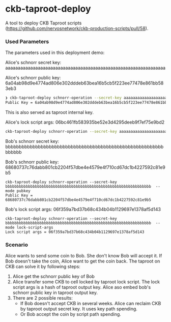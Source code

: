 # ckb-taproot-deploy
A tool to deploy CKB Taproot scripts (https://github.com/nervosnetwork/ckb-production-scripts/pull/58).



### Used Parameters

The parameters used in this deployment demo:


Alice's schnorr secret key: aaaaaaaaaaaaaaaaaaaaaaaaaaaaaaaaaaaaaaaaaaaaaaaaaaaaaaaaaaaaaaaa

Alice's schnorr public key: 6a04ab98d9e4774ad806e302dddeb63bea16b5cb5f223ee77478e861bb583eb3
```bash
❯ ckb-taproot-deploy schnorr-operation --secret-key aaaaaaaaaaaaaaaaaaaaaaaaaaaaaaaaaaaaaaaaaaaaaaaaaaaaaaaaaaaaaaaa --mode pubkey
Public Key = 6a04ab98d9e4774ad806e302dddeb63bea16b5cb5f223ee77478e861bb583eb3
```
This is also served as taproot internal key.


Alice's lock script args: 06bc461fb583935be52e3d4295deeb9f7ef75e9bd2
```bash
ckb-taproot-deploy schnorr-operation --secret-key aaaaaaaaaaaaaaaaaaaaaaaaaaaaaaaaaaaaaaaaaaaaaaaaaaaaaaaaaaaaaaaa --mode lock-script-args
```


Bob's schnorr secret key: bbbbbbbbbbbbbbbbbbbbbbbbbbbbbbbbbbbbbbbbbbbbbbbbbbbbbbbbbbbbbbbb

Bob's schnorr public key: 68680737c76dabb801cb2204f57dbe4e4579e4f710cd67dc1b4227592c81e9b5
```
ckb-taproot-deploy schnorr-operation --secret-key bbbbbbbbbbbbbbbbbbbbbbbbbbbbbbbbbbbbbbbbbbbbbbbbbbbbbbbbbbbbbbbb  --mode pubkey
Public Key = 68680737c76dabb801cb2204f57dbe4e4579e4f710cd67dc1b4227592c81e9b5
```

Bob's lock script args: 06f359a7bd37b68c434b04b1129697e1378af5d143
```
ckb-taproot-deploy schnorr-operation --secret-key bbbbbbbbbbbbbbbbbbbbbbbbbbbbbbbbbbbbbbbbbbbbbbbbbbbbbbbbbbbbbbbb  --mode lock-script-args
Lock script args = 06f359a7bd37b68c434b04b1129697e1378af5d143
```

### Scenario

Alice wants to send some coin to Bob. She don't know Bob will accept it. If Bob
doesn't take the coin, Alice want to get the coin back. The taproot on CKB can
solve it by following steps:


1. Alice get the schnorr public key of Bob
2. Alice transfer some CKB to cell locked by taproot lock script. The lock script args is a hash of taproot output key.
   Alice aso embed bob's schnorr public key  in taproot output key.
3. There are 2 possible results:
    - If Bob doesn't accept CKB in several weeks. Alice can reclaim CKB by taproot output secret key. It uses key path spending.
    - Or Bob accept the coin by script path spending.
